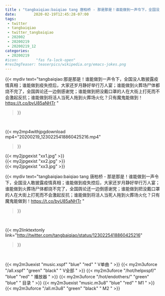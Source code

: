 ```yaml
---
title : "tangbaiqiao:baiqiao tang 唐柏桥 - 那是那是！谁能做到一声令下，全国没人敢披露疫情真相；谁能做到疫失控后，大家还岁月静好举行万人宴；谁能做到火葬场尸体都烧不完了，全国舆论还一边倒感谢党；谁能做到把没戴口罩的人在大街上打死而不会激起反抗；谁能做到将活人当死人拖到火葬场火化？只有魔鬼能做到！https://t.co/byU85aNHTr "
date:        2020-02-19T12:45:28-07:00
tags:
 - twitter
 - tangbaiqiao
 - twitter_tangbaiqiao
 - 202002
 - 20200219
 - 20200219_12
categories:
 - 20200219
#icon:        "fas fa-lock-open"
#resImgTeaser: teaserpics/wikipedia.org/emacs-jokes.png
---
```


{{< mydiv text="tangbaiqiao:那是那是！谁能做到一声令下，全国没人敢披露疫情真相；谁能做到疫失控后，大家还岁月静好举行万人宴；谁能做到火葬场尸体都烧不完了，全国舆论还一边倒感谢党；谁能做到把没戴口罩的人在大街上打死而不会激起反抗；谁能做到将活人当死人拖到火葬场火化？只有魔鬼能做到！https://t.co/byU85aNHTr "
>}}
<br>


{{< my2mp4withjpgdownload mp4="20200219_1230225418860425216.mp4"
>}}

{{< my2jpgexist "xx1.jpg" >}}<br>
{{< my2jpgexist "xx2.jpg" >}}<br>
{{< my2jpgexist "xx3.jpg" >}}<br>



{{< mydiv text="tangbaiqiao:baiqiao tang 唐柏桥 - 那是那是！谁能做到一声令下，全国没人敢披露疫情真相；谁能做到疫失控后，大家还岁月静好举行万人宴；谁能做到火葬场尸体都烧不完了，全国舆论还一边倒感谢党；谁能做到把没戴口罩的人在大街上打死而不会激起反抗；谁能做到将活人当死人拖到火葬场火化？只有魔鬼能做到！https://t.co/byU85aNHTr "
>}}
<br>

{{< my2linktextonly link="http://twitter.com/tangbaiqiao/status/1230225418860425216"
>}}


<br>

{{< my2m3uexist "music.xspf"        "blue"   "red"    " V单曲 " >}} {{< my2m3uforce "/all.xspf"         "green"  "black"  " V全部 " >}} {{< my2m3uforce "/hot/helpxspf/"    "blue"   "red"    " 播放器 " >}} {{< my2m3uforce "/hot/endothers/"   "green"  "blue"   " 目录 " >}} {{< my2m3uexist "music.m3u8"        "blue"   "red"    " M1 " >}} {{< my2m3uforce "/all.m3u8"         "green"  "black"  " M2 " >}} 
